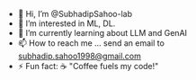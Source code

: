 - 👋 Hi, I’m @SubhadipSahoo-lab
- 👀 I’m interested in ML, DL. 
- 🌱 I’m currently learning about LLM and GenAI
- 📫 How to reach me ... send an email to subhadip.sahoo1998@gmail.com
- ⚡ Fun fact: ☕ "Coffee fuels my code!"

<!---
SubhadipSahoo-lab/SubhadipSahoo-lab is a ✨ special ✨ repository because its `README.md` (this file) appears on your GitHub profile.
You can click the Preview link to take a look at your changes.
--->
